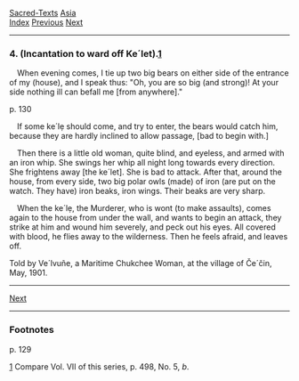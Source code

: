 [Sacred-Texts](../../index) [Asia](../index)  
[Index](index) [Previous](cm25) [Next](cm27)

------------------------------------------------------------------------

### 4. (Incantation to ward off Ke´let).<span id="page_129_fr_1"></span>[1](#page_129_note_1)

 When evening comes, I tie up two big bears on either side of the
entrance of my (house), and I speak thus: "Oh, you are so big (and
strong)! At your side nothing ill can befall me \[from anywhere\]."

<span id="page_130">p. 130</span>

 If some ke´lẹ should come, and try to enter, the bears would catch him,
because they are hardly inclined to allow passage, \[bad to begin
with.\]

 Then there is a little old woman, quite blind, and eyeless, and armed
with an iron whip. She swings her whip all night long towards every
direction. She frightens away \[the ke´let\]. She is bad to attack.
After that, around the house, from every side, two big polar owls (made)
of iron (are put on the watch. They have) iron beaks, iron wings. Their
beaks are very sharp.

 When the ke´lẹ, the Murderer, who is wont (to make assaults), comes
again to the house from under the wall, and wants to begin an attack,
they strike at him and wound him severely, and peck out his eyes. All
covered with blood, he flies away to the wilderness. Then he feels
afraid, and leaves off.

<span class="small">Told by Ve´lvuñe, a Maritime Chukchee Woman, at the
village of Če´čin, May, 1901.</span>

------------------------------------------------------------------------

[Next](cm27)

------------------------------------------------------------------------

### Footnotes

<span id="footnotes_page_129">p. 129</span>

<span id="page_129_note_1"></span>[1](#page_129_fr_1) Compare Vol. VII
of this series, p. 498, No. 5, *b*.

 

 

 

 

 

 

 

 

 

 

 

 

 

 

 
